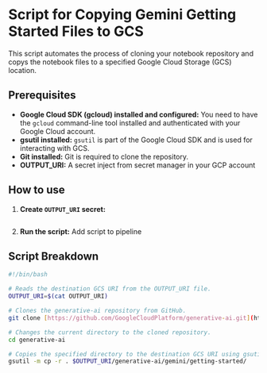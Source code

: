 # Script for Copying Gemini Getting Started Files to GCS

This script automates the process of cloning your notebook repository and copys the notebook files to a specified Google Cloud Storage (GCS) location.

## Prerequisites

- **Google Cloud SDK (gcloud) installed and configured:** You need to have the `gcloud` command-line tool installed and authenticated with your Google Cloud account.
- **gsutil installed:** `gsutil` is part of the Google Cloud SDK and is used for interacting with GCS.
- **Git installed:** Git is required to clone the repository.
- **OUTPUT_URI:** A secret inject from secret manager in your GCP account

## How to use

1.  **Create `OUTPUT_URI` secret:**
    ```

    ```
2.  **Run the script:**
    Add script to pipeline

## Script Breakdown

```bash
#!/bin/bash

# Reads the destination GCS URI from the OUTPUT_URI file.
OUTPUT_URI=$(cat OUTPUT_URI)

# Clones the generative-ai repository from GitHub.
git clone [https://github.com/GoogleCloudPlatform/generative-ai.git](https://github.com/GoogleCloudPlatform/generative-ai.git)

# Changes the current directory to the cloned repository.
cd generative-ai

# Copies the specified directory to the destination GCS URI using gsutil.
gsutil -m cp -r . $OUTPUT_URI/generative-ai/gemini/getting-started/
```
